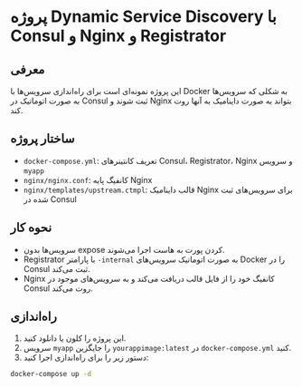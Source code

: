 # پروژه Dynamic Service Discovery با Consul و Nginx و Registrator

## معرفی
این پروژه نمونه‌ای است برای راه‌اندازی سرویس‌ها با Docker به شکلی که سرویس‌ها به صورت اتوماتیک در Consul ثبت شوند و Nginx بتواند به صورت داینامیک به آنها روت کند.

## ساختار پروژه
- `docker-compose.yml`: تعریف کانتینرهای Consul، Registrator، Nginx و سرویس `myapp`
- `nginx/nginx.conf`: کانفیگ پایه Nginx
- `nginx/templates/upstream.ctmpl`: قالب داینامیک Nginx برای سرویس‌های ثبت شده در Consul

## نحوه کار
- سرویس‌ها بدون expose کردن پورت به هاست اجرا می‌شوند.
- Registrator با پارامتر `-internal` به صورت اتوماتیک سرویس‌های Docker را در Consul ثبت می‌کند.
- Nginx کانفیگ خود را از فایل قالب دریافت می‌کند و به سرویس‌های موجود در Consul روت می‌کند.

## راه‌اندازی
1. این پروژه را کلون یا دانلود کنید.
2. سرویس `myapp` را جایگزین `yourappimage:latest` در `docker-compose.yml` کنید.
3. دستور زیر را برای راه‌اندازی اجرا کنید:

```bash
docker-compose up -d

